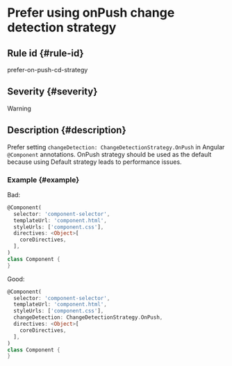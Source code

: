# Prefer using onPush change detection strategy

## Rule id {#rule-id}

prefer-on-push-cd-strategy

## Severity {#severity}

Warning

## Description {#description}

Prefer setting `changeDetection: ChangeDetectionStrategy.OnPush` in Angular `@Component` annotations.
OnPush strategy should be used as the default because using Default strategy leads to performance issues.

### Example {#example}

Bad:

```dart
@Component(
  selector: 'component-selector',
  templateUrl: 'component.html',
  styleUrls: ['component.css'],
  directives: <Object>[
    coreDirectives,
  ],
)
class Component {
}
```

Good:

```dart
@Component(
  selector: 'component-selector',
  templateUrl: 'component.html',
  styleUrls: ['component.css'],
  changeDetection: ChangeDetectionStrategy.OnPush,
  directives: <Object>[
    coreDirectives,
  ],
)
class Component {
}
```
